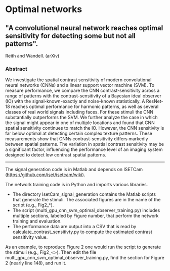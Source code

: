 # Optimal networks

## "A convolutional neural network reaches optimal sensitivity for detecting some but not all patterns".  
Reith and Wandell. (arXiv)

### Abstract
We investigate the spatial contrast sensitivity of modern convolutional neural networks (CNNs) and a linear support vector machine (SVM). To measure performance, we compare the CNN contrast-sensitivity across a range of patterns with the contrast-sensitivity of a Bayesian ideal observer (IO) with the signal-known-exactly and noise-known statistically. A ResNet-18 reaches optimal performance for harmonic patterns, as well as several classes of real world signals including faces. For these stimuli the CNN substantially outperforms the SVM. We further analyze the case in which the signal might appear in one of multiple locations and found that CNN spatial sensitivity continues to match the IO. However, the CNN sensitivity is far below optimal at detecting certain complex texture patterns. These measurements show that CNNs contrast-sensitivity differs markedly between spatial patterns. The variation in spatial contrast sensitivity may be a significant factor, influencing the performance level of an imaging system designed to detect low contrast spatial patterns.
<hr>

The signal generation code is in Matlab and depends on ISETCam (https://github.com/iset/isetcam/wiki).  

The network training code is in Python and imports various libraries.

* The directory IsetCam_signal_generation contains the Matlab scripts that generate the stimuli.  The associated figures are in the name of the script (e.g., Fig2_*).
* The script (multi_gpu_cnn_svm_optimal_observer_training.py) includes multiple sections, labeled by Figure number, that perform the network training and evaluation.
* The performance data are output into a CSV that is read by calculate_contrast_sensitivty.py to compute the estimated contrast sensitivity value.

As an example, to reproduce Figure 2 one would run the script to generate the stimuli (e.g., Fig2_<>). Then edit the file multi_gpu_cnn_svm_optimal_observer_training.py, find the section for Figure 2 (nearly line 148), and run it.





